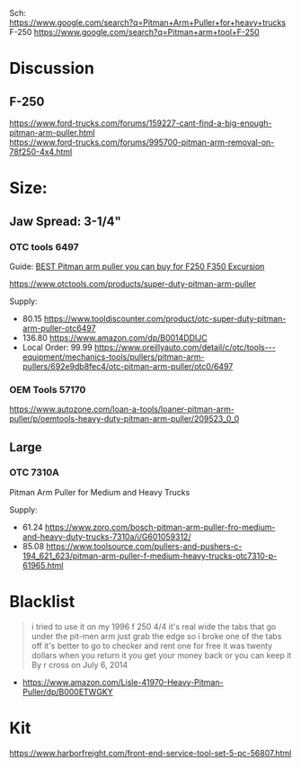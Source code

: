 Sch:  
https://www.google.com/search?q=Pitman+Arm+Puller+for+heavy+trucks  
F-250 https://www.google.com/search?q=Pitman+arm+tool+F-250

# Discussion
## F-250
https://www.ford-trucks.com/forums/159227-cant-find-a-big-enough-pitman-arm-puller.html  
https://www.ford-trucks.com/forums/995700-pitman-arm-removal-on-78f250-4x4.html

# Size:
## Jaw Spread: 3-1/4"
### OTC tools 6497
Guide: [BEST Pitman arm puller you can buy for F250 F350 Excursion](https://youtu.be/BjFsU5dxOUk)

https://www.otctools.com/products/super-duty-pitman-arm-puller

Supply:
- 80.15 https://www.tooldiscounter.com/product/otc-super-duty-pitman-arm-puller-otc6497
- 136.80 https://www.amazon.com/dp/B0014DDIJC
- Local Order: 99.99 https://www.oreillyauto.com/detail/c/otc/tools---equipment/mechanics-tools/pullers/pitman-arm-pullers/692e9db8fec4/otc-pitman-arm-puller/otc0/6497

### OEM Tools 57170
https://www.autozone.com/loan-a-tools/loaner-pitman-arm-puller/p/oemtools-heavy-duty-pitman-arm-puller/209523_0_0

## Large
### OTC 7310A
Pitman Arm Puller for Medium and Heavy Trucks

Supply:
- 61.24 https://www.zoro.com/bosch-pitman-arm-puller-fro-medium-and-heavy-duty-trucks-7310a/i/G601059312/
- 85.08 https://www.toolsource.com/pullers-and-pushers-c-194_621_623/pitman-arm-puller-f-medium-heavy-trucks-otc7310-p-61965.html

# Blacklist
> i tried to use it on my 1996 f 250 4/4 it's real wide the tabs that go under the pit-men arm just grab the edge so i broke one of the tabs off it's better to go to checker and rent one for free it was twenty dollars when you return it you get your money back or you can keep it
By r cross on July 6, 2014
- https://www.amazon.com/Lisle-41970-Heavy-Pitman-Puller/dp/B000ETWGKY


# Kit
https://www.harborfreight.com/front-end-service-tool-set-5-pc-56807.html
